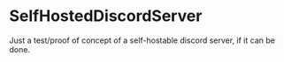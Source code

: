 # SelfHostedDiscordServer
Just a test/proof of concept of a self-hostable discord server, if it can be done.
